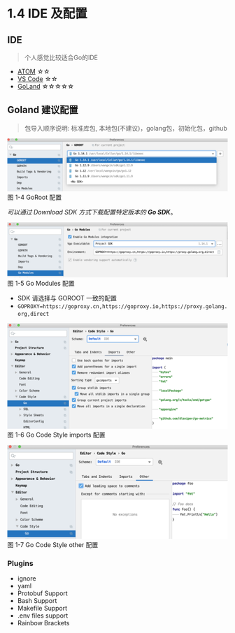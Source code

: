 # 1.4 IDE 及配置

## IDE

>个人感觉比较适合Go的IDE

- [ATOM](https://atom.io/) ☆☆
- [VS Code](https://code.visualstudio.com/) ☆☆
- [GoLand](https://www.jetbrains.com/go/) ☆☆☆☆☆

## Goland 建议配置

>包导入顺序说明: 标准库包, 本地包(不建议)，golang包，初始化包，github

![GoRoot 配置](../images/ch1-04-goland-goroot.png)
图 1-4 GoRoot 配置

_可以通过 Download SDK 方式下载配置特定版本的 **Go SDK**_。

![Go Modules 配置](../images/ch1-04-goland-go-modules.png)
图 1-5 Go Modules 配置

- SDK 请选择与 GOROOT 一致的配置
- `GOPROXY=https://goproxy.cn,https://goproxy.io,https://proxy.golang.org,direct`

![Go Code Style imports 配置](../images/ch1-04-goland-code-style-imports.png)
图 1-6 Go Code Style imports 配置

![Go Code Style other 配置](../images/ch1-04-goland-other.png)
图 1-7 Go Code Style other 配置

### Plugins

- ignore
- yaml
- Protobuf Support
- Bash Support
- Makefile Support
- .env files support
- Rainbow Brackets
